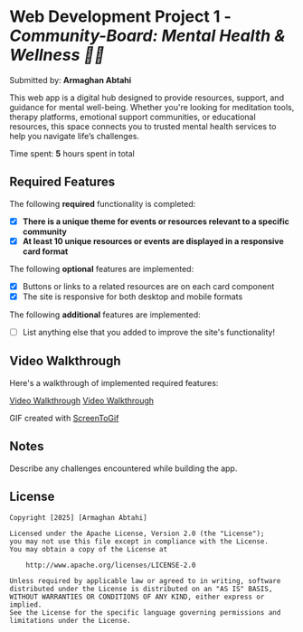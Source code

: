 # Web Development Project 1 - *Community-Board: Mental Health & Wellness 🌿💙*

Submitted by: **Armaghan Abtahi**

This web app is a digital hub designed to provide resources, support, and guidance for mental well-being. Whether you're looking for meditation tools, therapy platforms, emotional support communities, or educational resources, this space connects you to trusted mental health services to help you navigate life’s challenges.

Time spent: **5** hours spent in total

## Required Features

The following **required** functionality is completed:

- [x] **There is a unique theme for events or resources relevant to a specific community**
- [x] **At least 10 unique resources or events are displayed in a responsive card format**

The following **optional** features are implemented:

- [x] Buttons or links to a related resources are on each card component
- [x] The site is responsive for both desktop and mobile formats

The following **additional** features are implemented:

* [ ] List anything else that you added to improve the site's functionality!


## Video Walkthrough

Here's a walkthrough of implemented required features:

[Video Walkthrough](https://github.com/ArmaghanAb/Community-Board/blob/master/src/assets/Walkthrough.gif)
[Video Walkthrough](https://media3.giphy.com/media/v1.Y2lkPTc5MGI3NjExYmU0ZnNsMWRzcjBpbDE0cG9xemNzM2NkenZpdHhxMWowOWltdzF2YiZlcD12MV9pbnRlcm5hbF9naWZfYnlfaWQmY3Q9Zw/KT4x7nPPgfRW3lSPp9/giphy.gif)

GIF created with [ScreenToGif](https://www.screentogif.com/)


## Notes

Describe any challenges encountered while building the app.

## License

    Copyright [2025] [Armaghan Abtahi]

    Licensed under the Apache License, Version 2.0 (the "License");
    you may not use this file except in compliance with the License.
    You may obtain a copy of the License at

        http://www.apache.org/licenses/LICENSE-2.0

    Unless required by applicable law or agreed to in writing, software
    distributed under the License is distributed on an "AS IS" BASIS,
    WITHOUT WARRANTIES OR CONDITIONS OF ANY KIND, either express or implied.
    See the License for the specific language governing permissions and
    limitations under the License.

